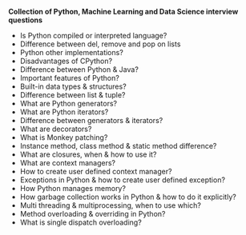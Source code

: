 **Collection of Python, Machine Learning and Data Science interview questions**

- Is Python compiled or interpreted language?
- Difference between del, remove and pop on lists
- Python other implementations?
- Disadvantages of CPython?
- Difference between Python & Java?
- Important features of Python?
- Built-in data types & structures?
- Difference between list & tuple?
- What are Python generators?
- What are Python iterators?
- Difference between generators & iterators?
- What are decorators?
- What is Monkey patching?
- Instance method, class method & static method difference?
- What are closures, when & how to use it?
- What are context managers?
- How to create user defined context manager?
- Exceptions in Python & how to create user defined exception?
- How Python manages memory?
- How garbage collection works in Python & how to do it explicitly?
- Multi threading & multiprocessing, when to use which?
- Method overloading & overriding in Python?
- What is single dispatch overloading?
